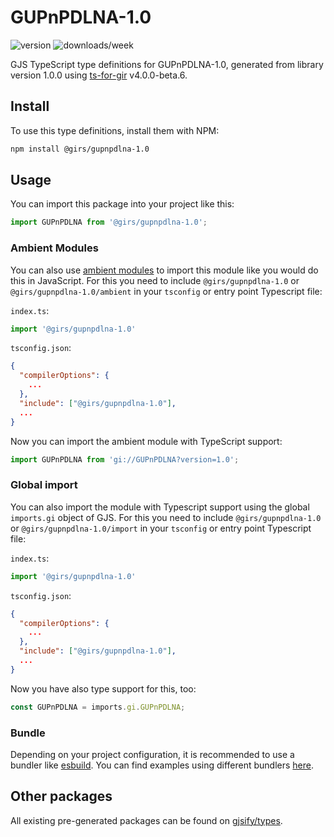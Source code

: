 
# GUPnPDLNA-1.0

![version](https://img.shields.io/npm/v/@girs/gupnpdlna-1.0)
![downloads/week](https://img.shields.io/npm/dw/@girs/gupnpdlna-1.0)


GJS TypeScript type definitions for GUPnPDLNA-1.0, generated from library version 1.0.0 using [ts-for-gir](https://github.com/gjsify/ts-for-gir) v4.0.0-beta.6.


## Install

To use this type definitions, install them with NPM:
```bash
npm install @girs/gupnpdlna-1.0
```

## Usage

You can import this package into your project like this:
```ts
import GUPnPDLNA from '@girs/gupnpdlna-1.0';
```

### Ambient Modules

You can also use [ambient modules](https://github.com/gjsify/ts-for-gir/tree/main/packages/cli#ambient-modules) to import this module like you would do this in JavaScript.
For this you need to include `@girs/gupnpdlna-1.0` or `@girs/gupnpdlna-1.0/ambient` in your `tsconfig` or entry point Typescript file:

`index.ts`:
```ts
import '@girs/gupnpdlna-1.0'
```

`tsconfig.json`:
```json
{
  "compilerOptions": {
    ...
  },
  "include": ["@girs/gupnpdlna-1.0"],
  ...
}
```

Now you can import the ambient module with TypeScript support: 

```ts
import GUPnPDLNA from 'gi://GUPnPDLNA?version=1.0';
```

### Global import

You can also import the module with Typescript support using the global `imports.gi` object of GJS.
For this you need to include `@girs/gupnpdlna-1.0` or `@girs/gupnpdlna-1.0/import` in your `tsconfig` or entry point Typescript file:

`index.ts`:
```ts
import '@girs/gupnpdlna-1.0'
```

`tsconfig.json`:
```json
{
  "compilerOptions": {
    ...
  },
  "include": ["@girs/gupnpdlna-1.0"],
  ...
}
```

Now you have also type support for this, too:

```ts
const GUPnPDLNA = imports.gi.GUPnPDLNA;
```

### Bundle

Depending on your project configuration, it is recommended to use a bundler like [esbuild](https://esbuild.github.io/). You can find examples using different bundlers [here](https://github.com/gjsify/ts-for-gir/tree/main/examples).

## Other packages

All existing pre-generated packages can be found on [gjsify/types](https://github.com/gjsify/types).

